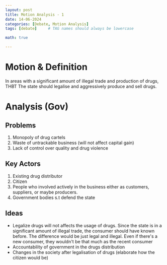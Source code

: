 ```yaml
---
layout: post
title: Motion Analysis - 1
date: 14-06-2024
categories: [Debate, Motion Analysis]
tags: [debate]     # TAG names should always be lowercase

math: true

---
```


# Motion & Definition
In areas with a significant amount of illegal trade and production of drugs, THBT The state should legalise and aggressively produce and sell drugs.

# Analysis (Gov)

## Problems
1. Monopoly of drug cartels
2. Waste of untrackable business (will not affect capital gain)
3. Lack of control over quality and drug violence

## Key Actors
1. Existing drug distributor
2. Citizen 
3. People who involved actively in the business either as customers, suppliers, or maybe producers.
4. Government bodies s.t defend the state

## Ideas
* Legalize drugs will not affects the usage of drugs. Since the state is in a significant amount of illegal trade, the consumer should have known before. The difference would be just legal and illegal. Even if there's a new consumer, they wouldn't be that much as the recent consumer
* Accountability of government in the drugs distribution
* Changes in the society after legalisation of drugs
(elaborate how the citizen would be)
